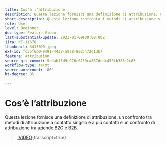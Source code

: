 ```yaml
---
title: Cos’è l’attribuzione
description: Questa lezione fornisce una definizione di attribuzione, un confronto tra metodi di attribuzione a contatto singolo e a più contatti e un confronto di attribuzione tra aziende B2C e B2B.
short-description: Questa lezione confronta i metodi di attribuzione single-touch e multi-touch e confronta l’attribuzione tra le aziende B2C e B2B.
role: User
level: Beginner
doc-type: Feature Video
last-substantial-update: 2023-01-09T00:00:00Z
jira: KT-11678
thumbnail: 3413090.jpeg
exl-id: fc35f6b0-9491-4438-a9a8-8026472d13b7
feature: Attribution
source-git-commit: 9cdab15d9c976c6160ca367dedc458fb388a2c83
workflow-type: tm+mt
source-wordcount: '80'
ht-degree: 0%

---
```


# Cos’è l’attribuzione

Questa lezione fornisce una definizione di attribuzione, un confronto tra metodi di attribuzione a contatto singolo e a più contatti e un confronto di attribuzione tra aziende B2C e B2B.

>[!VIDEO](https://video.tv.adobe.com/v/3413090/?learn=on){transcript=true}
